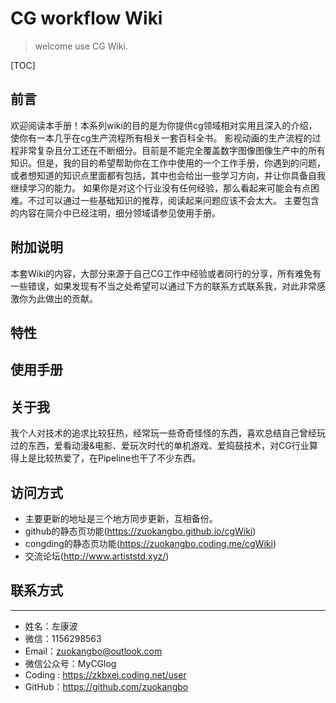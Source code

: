 # CG workflow Wiki

> welcome use CG Wiki.

[TOC]

## 前言

欢迎阅读本手册！本系列wiki的目的是为你提供cg领域相对实用且深入的介绍，使你有一本几乎在cg生产流程所有相关一套百科全书。
影视动画的生产流程的过程非常复杂且分工还在不断细分。目前是不能完全覆盖数字图像图像生产中的所有知识。但是，我的目的希望帮助你在工作中使用的一个工作手册，你遇到的问题，或者想知道的知识点里面都有包括，其中也会给出一些学习方向，并让你具备自我继续学习的能力。
如果你是对这个行业没有任何经验，那么看起来可能会有点困难。不过可以通过一些基础知识的推荐，阅读起来问题应该不会太大。
主要包含的内容在简介中已经注明，细分领域请参见使用手册。

## 附加说明
本套Wiki的内容，大部分来源于自己CG工作中经验或者同行的分享，所有难免有一些错误，如果发现有不当之处希望可以通过下方的联系方式联系我，对此非常感激你为此做出的贡献。

## 特性


## 使用手册


## 关于我

我个人对技术的追求比较狂热，经常玩一些奇奇怪怪的东西，喜欢总结自己曾经玩过的东西，爱看动漫&电影、爱玩次时代的单机游戏、爱捣鼓技术，对CG行业算得上是比较热爱了，在Pipeline也干了不少东西。

## 访问方式

* 主要更新的地址是三个地方同步更新，互相备份。 
* github的静态页功能(https://zuokangbo.github.io/cgWiki)
* congding的静态页功能(https://zuokangbo.coding.me/cgWiki)
* 交流论坛(http://www.artiststd.xyz/)

## 联系方式  

-------
* 姓名：左康波
* 微信：1156298563
* Email：zuokangbo@outlook.com
* 微信公众号：MyCGlog
* Coding : https://zkbxej.coding.net/user
* GitHub：https://github.com/zuokangbo
